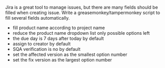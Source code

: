 Jira is a great tool to manage issues, but there are many fields should be filled when creating issue. Write a greasemonkey/tampermonkey script to fill several fields automatically.
 * fill product name according to project name
 * reduce the product name dropdown list only possible options left
 * the due day is 7 days after today by default
 * assign to creator by default
 * SQA verification is no by default
 * set the affected version as the smallest option number
 * set the fix version as the largest option number
